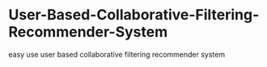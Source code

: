 # User-Based-Collaborative-Filtering-Recommender-System
 easy use user based collaborative filtering recommender system
